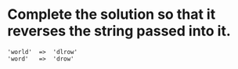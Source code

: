 # Complete the solution so that it reverses the string passed into it.

```
'world'  =>  'dlrow'
'word'   =>  'drow'
```